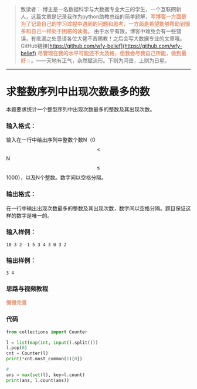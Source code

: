 
> 致读者： 博主是一名数据科学与大数据专业大三的学生，一个互联网新人，这篇文章是记录我作为python助教总结的简单题解，**<font color='#e59572'>写博客一方面是为了记录自己的学习过程中遇到的问题和思考，一方面是希望能够帮助到很多和自己一样处于困惑的读者。</font>**
> 由于水平有限，博客中难免会有一些错误，有纰漏之处恳请各位大佬不吝赐教！之后会写大数据专业的文章哦。
> GitHub链接[https://github.com/wfy-belief](https://github.com/wfy-belief)
> **<font color='#e59572'>尽管现在我的水平可能还不太及格，但我会尽我自己所能，做到最好☺</font>**。——天地有正气，杂然赋流形。下则为河岳，上则为日星。
---
# 求整数序列中出现次数最多的数
本题要求统计一个整型序列中出现次数最多的整数及其出现次数。

### 输入格式：

输入在一行中给出序列中整数个数N（0$$<$$N$$\le$$1000），以及N个整数。数字间以空格分隔。

### 输出格式：

在一行中输出出现次数最多的整数及其出现次数，数字间以空格分隔。题目保证这样的数字是唯一的。

### 输入样例：
```in
10 3 2 -1 5 3 4 3 0 3 2
```

### 输出样例：
```out
3 4
```
### 思路与视频教程
**<font color='#e59572'>慢慢完善</font>**

### 代码
```python
from collections import Counter

l = list(map(int, input().split()))
l.pop(0)
cnt = Counter(l)
print(*cnt.most_common(1)[0])

#
ans = max(set(l), key=l.count)
print(ans, l.count(ans))

```